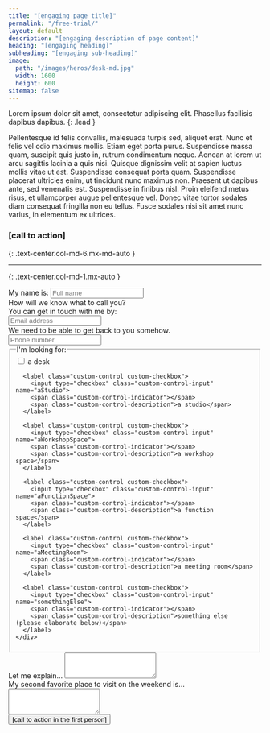 ```yaml
---
title: "[engaging page title]"
permalink: "/free-trial/"
layout: default
description: "[engaging description of page content]"
heading: "[engaging heading]"
subheading: "[engaging sub-heading]"
image:
  path: "/images/heros/desk-md.jpg"
  width: 1600
  height: 600
sitemap: false
---
```


Lorem ipsum dolor sit amet, consectetur adipiscing elit. Phasellus facilisis dapibus dapibus.
{: .lead }

Pellentesque id felis convallis, malesuada turpis sed, aliquet erat. Nunc et felis vel odio maximus mollis. Etiam eget porta purus. Suspendisse massa quam, suscipit quis justo in, rutrum condimentum neque. Aenean at lorem ut arcu sagittis lacinia a quis nisi. Quisque dignissim velit at sapien luctus mollis vitae ut est. Suspendisse consequat porta quam. Suspendisse placerat ultricies enim, ut tincidunt nunc maximus non. Praesent ut dapibus ante, sed venenatis est. Suspendisse in finibus nisl. Proin eleifend metus risus, et ullamcorper augue pellentesque vel. Donec vitae tortor sodales diam consequat fringilla non eu tellus. Fusce sodales nisi sit amet nunc varius, in elementum ex ultrices.

### [call to action]
{: .text-center.col-md-6.mx-md-auto }

---
{: .text-center.col-md-1.mx-auto }

<form class="col-md-8 mx-md-auto" id="needs-validation" method="POST" action="https://formspree.io/{{ site.email }}" novalidate>
  <input type="hidden" name="_next" value="{{ site.url }}{{ site.baseurl }}/thanks/" />
  <div class="form-group">
    <label for="name">My name is:</label>
    <input type="text" class="form-control" id="name" name="name" placeholder="Full name" required>
    <div class="invalid-feedback">
      How will we know what to call you?
    </div>
  </div>
  <label for="email">You can get in touch with me by:</label>
  <div class="form-row">
    <div class="form-group col-md-6">
      <input type="email" class="form-control" id="email" name="email" placeholder="Email address" required>
      <div class="invalid-feedback">
        We need to be able to get back to you somehow.
      </div>
    </div>
    <div class="form-group col-md-6">
      <input type="tel" class="form-control" id="tel" name="tel" placeholder="Phone number">
    </div>
  </div>

  <fieldset class="form-group">
    <legend>I'm looking for:</legend>
    <div class="custom-controls-stacked col-md-7 mx-md-auto">
      <label class="custom-control custom-checkbox">
        <input type="checkbox" class="custom-control-input" name="aDesk">
        <span class="custom-control-indicator"></span>
        <span class="custom-control-description">a desk</span>
      </label>

      <label class="custom-control custom-checkbox">
        <input type="checkbox" class="custom-control-input" name="aStudio">
        <span class="custom-control-indicator"></span>
        <span class="custom-control-description">a studio</span>
      </label>

      <label class="custom-control custom-checkbox">
        <input type="checkbox" class="custom-control-input" name="aWorkshopSpace">
        <span class="custom-control-indicator"></span>
        <span class="custom-control-description">a workshop space</span>
      </label>

      <label class="custom-control custom-checkbox">
        <input type="checkbox" class="custom-control-input" name="aFunctionSpace">
        <span class="custom-control-indicator"></span>
        <span class="custom-control-description">a function space</span>
      </label>

      <label class="custom-control custom-checkbox">
        <input type="checkbox" class="custom-control-input" name="aMeetingRoom">
        <span class="custom-control-indicator"></span>
        <span class="custom-control-description">a meeting room</span>
      </label>

      <label class="custom-control custom-checkbox">
        <input type="checkbox" class="custom-control-input" name="somethingElse">
        <span class="custom-control-indicator"></span>
        <span class="custom-control-description">something else (please elaborate below)</span>
      </label>
    </div>
  </fieldset>

  <div class="form-group">
    <label for="explanation">Let me explain&hellip;</label>
    <textarea class="form-control" id="explanation" name="explanation" rows="3"></textarea>
  </div>


  <div class="form-group">
    <label for="favouriteSucculent">My second favorite place to visit on the weekend is&hellip;</label>
    <textarea class="form-control" id="favouritePlaceToVisit" name="favouritePlaceToVisit" rows="3"></textarea>
  </div>

  <div class="text-center">
    <button type="submit" class="btn btn-primary">[call to action in the first person]</button>
  </div>
</form>

<script>
// Example starter JavaScript for disabling form submissions if there are invalid fields
(function() {
  "use strict";
  window.addEventListener("load", function() {
    var form = document.getElementById("needs-validation");
    form.addEventListener("submit", function(event) {
      if (form.checkValidity() == false) {
        event.preventDefault();
        event.stopPropagation();
        form.classList.add("was-validated");
      }
    }, false);
  }, false);
}());
</script>
